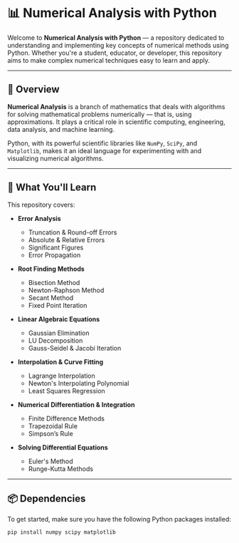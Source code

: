 # 📊 Numerical Analysis with Python

Welcome to **Numerical Analysis with Python** — a repository dedicated to understanding and implementing key concepts of numerical methods using Python. Whether you're a student, educator, or developer, this repository aims to make complex numerical techniques easy to learn and apply.

---

## 📘 Overview

**Numerical Analysis** is a branch of mathematics that deals with algorithms for solving mathematical problems numerically — that is, using approximations. It plays a critical role in scientific computing, engineering, data analysis, and machine learning.

Python, with its powerful scientific libraries like `NumPy`, `SciPy`, and `Matplotlib`, makes it an ideal language for experimenting with and visualizing numerical algorithms.

---

## 🔧 What You'll Learn

This repository covers:

- **Error Analysis**
  - Truncation & Round-off Errors
  - Absolute & Relative Errors
  - Significant Figures
  - Error Propagation

- **Root Finding Methods**
  - Bisection Method
  - Newton-Raphson Method
  - Secant Method
  - Fixed Point Iteration

- **Linear Algebraic Equations**
  - Gaussian Elimination
  - LU Decomposition
  - Gauss-Seidel & Jacobi Iteration

- **Interpolation & Curve Fitting**
  - Lagrange Interpolation
  - Newton's Interpolating Polynomial
  - Least Squares Regression

- **Numerical Differentiation & Integration**
  - Finite Difference Methods
  - Trapezoidal Rule
  - Simpson’s Rule

- **Solving Differential Equations**
  - Euler's Method
  - Runge-Kutta Methods

---

## 📦 Dependencies

To get started, make sure you have the following Python packages installed:

```bash
pip install numpy scipy matplotlib
